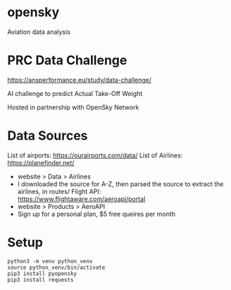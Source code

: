 # opensky

Aviation data analysis


# PRC Data Challenge

https://ansperformance.eu/study/data-challenge/

AI challenge to predict Actual Take-Off Weight

Hosted in partnership with OpenSky Network


# Data Sources

List of airports: https://ourairports.com/data/
List of Airlines: https://planefinder.net/
- website > Data > Airlines
- I downloaded the source for A-Z, then parsed the source to extract the airlines, in routes/
Flight API: https://www.flightaware.com/aeroapi/portal
- website > Products > AeroAPI
- Sign up for a personal plan, $5 free queires per month


# Setup

```
python3 -m venv python_venv
source python_venv/bin/activate
pip3 install pyopensky
pip3 install requests
```
